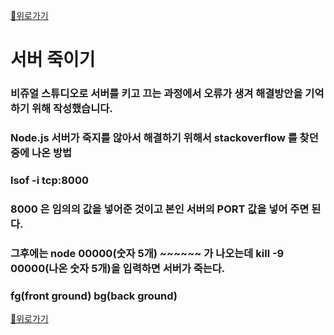 [🔼위로가기](https://github.com/IgnacioSEO/TIL/tree/main/%EC%98%A4%EB%A5%98%ED%95%B4%EA%B2%B0#table-of-contents)

# 서버 죽이기

### 비쥬얼 스튜디오로 서버를 키고 끄는 과정에서 오류가 생겨 해결방안을 기억하기 위해 작성했습니다.

### Node.js 서버가 죽지를 않아서 해결하기 위해서 stackoverflow 를 찾던 중에 나온 방법

### lsof -i tcp:8000

### 8000 은 임의의 값을 넣어준 것이고 본인 서버의 PORT 값을 넣어 주면 된다.

### 그후에는 node 00000(숫자 5개) ~~~~~~ 가 나오는데 kill -9 00000(나온 숫자 5개)을 입력하면 서버가 죽는다.

### fg(front ground) bg(back ground)

[🔼위로가기](https://github.com/IgnacioSEO/TIL/tree/main/%EC%98%A4%EB%A5%98%ED%95%B4%EA%B2%B0#table-of-contents)
